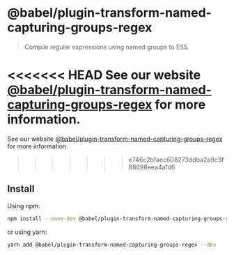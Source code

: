 # @babel/plugin-transform-named-capturing-groups-regex

> Compile regular expressions using named groups to ES5.

<<<<<<< HEAD
See our website [@babel/plugin-transform-named-capturing-groups-regex](https://babeljs.io/docs/en/next/babel-plugin-transform-named-capturing-groups-regex.html) for more information.
=======
See our website [@babel/plugin-transform-named-capturing-groups-regex](https://babeljs.io/docs/en/babel-plugin-transform-named-capturing-groups-regex) for more information.
>>>>>>> e746c2bfaec608273ddba2a9c3f88698eea4a1d6

## Install

Using npm:

```sh
npm install --save-dev @babel/plugin-transform-named-capturing-groups-regex
```

or using yarn:

```sh
yarn add @babel/plugin-transform-named-capturing-groups-regex --dev
```
